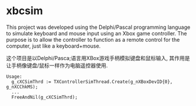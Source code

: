 # xbcsim
This project was developed using the Delphi/Pascal programming language to ​simulate keyboard and mouse input using an Xbox game controller. The purpose is to allow the controller to function as a remote control for the computer, just like a keyboard+mouse.


这个项目是以Delphi/Pasca;语言用XBox游戏手柄模拟键盘和鼠标输入, 其作用是让手柄像键盘/鼠标一样作为电脑遥控器使用.

```
Usage:
  g_cXCSimThrd := TXControllerSimThread.Create(g_nXBoxDevID{0}, g_nXCChkMS);
  ...
  FreeAndNil(g_cXCSimThrd);
```

